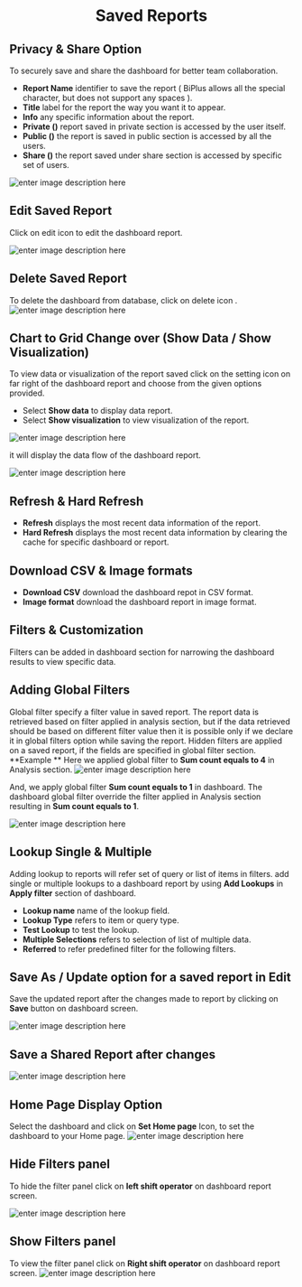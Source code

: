 <center><h1>Saved Reports</h1></center>

## Privacy & Share Option

To securely save and share the dashboard for better team collaboration.

- **Report Name** identifier to save the report ( BiPlus allows all the special character, but does not  support any spaces ).
- **Title**  label for the report the way you want it to appear.
- **Info** any specific information about the report.
- **Private ()** report saved in private section is accessed by the user itself.
- **Public ()** the report is saved in public section is accessed by all the users.
-  **Share ()** the report saved under share section is accessed by specific set of users.

![enter image description here](https://raw.githubusercontent.com/sv18042016/fp1/73ed5f5e02b1219a0de22fe51ec38b5c11bfd9ed/images/saved_report.png)

## Edit Saved Report

 Click on edit icon to edit the dashboard report.

![enter image description here](https://raw.githubusercontent.com/sv18042016/fp1/57a42a8d038698acf71f644dde9c012b191c2e75/images/edit_dash_rep.png)

## Delete Saved Report

To delete the dashboard from database, click on delete icon .
![enter image description here](https://raw.githubusercontent.com/sv18042016/fp1/68d855529345a5d0240aeb2d690ba98c80f0ade3/images/del_dash.png)

## Chart to Grid Change over (Show Data / Show Visualization)

To view data or visualization of the report saved click on the setting icon on far right of the dashboard report and choose  from the given options provided. 

-  Select **Show data** to display data report.
-  Select **Show visualization** to view visualization of the report.

![enter image description here](https://raw.githubusercontent.com/sv18042016/fp1/b669cba912831971eb357451a6076136dca8d1bb/images/show_data.png)

it will display the data flow of the dashboard report.

![enter image description here](https://raw.githubusercontent.com/sv18042016/fp1/75dc8e17122b93eba5d8cb82ae8a5c8fa0b4f72f/images/show_visu.png)

## Refresh & Hard Refresh

- **Refresh** displays the most recent data information of the report.
- **Hard Refresh**  displays the most recent data information by clearing the cache for specific dashboard or report.

## Download CSV & Image formats

- **Download CSV** download the dashboard repot in CSV format.
- **Image format** download the dashboard report in image format.

## Filters & Customization

Filters can be added in dashboard section for narrowing the dashboard results to view specific data.

## Adding Global Filters

 Global filter specify a filter value in saved report.
 The report data is retrieved based on filter applied in analysis section, but if the data retrieved should be based on different filter value then it is possible only if we declare it in  global filters option while saving the report.
 Hidden filters are applied on a saved report, if the fields are specified in global filter section. 
**Example **
Here we applied global filter to **Sum count equals to 4** in Analysis section.
 ![enter image description here](https://raw.githubusercontent.com/sv18042016/fp1/b852b51ab2d28891914aab1c0a1efd355c252a19/images/globalfil_overide_report.png)

 And, we apply global filter **Sum count equals to 1** in dashboard. The dashboard global filter override the filter applied in Analysis section resulting in **Sum count equals to 1**.
 
![enter image description here](https://raw.githubusercontent.com/sv18042016/fp1/b852b51ab2d28891914aab1c0a1efd355c252a19/images/glob_fil_2.png)

## Lookup Single & Multiple
 
 Adding lookup to reports will refer set of query or list of items in filters. add single or multiple lookups to a dashboard report by using **Add Lookups** in **Apply filter** section of dashboard.
 
- **Lookup name** name of the lookup field.
- **Lookup Type**  refers to item or query type.
- **Test Lookup** to test the lookup. 
- **Multiple Selections** refers to selection of list of multiple data.
- **Referred** to refer predefined filter for the following filters.

## Save As / Update option for a saved report in Edit

Save the updated report after the changes made to report by clicking on **Save** button on dashboard screen.

![enter image description here](https://raw.githubusercontent.com/sv18042016/fp1/8f646429db04aa96c0908e2837ac3e8a52d03450/images/update_report.png)
## Save a Shared Report after changes

![enter image description here](https://raw.githubusercontent.com/sv18042016/fp1/8f646429db04aa96c0908e2837ac3e8a52d03450/images/update_report.png)

## Home Page Display Option
Select the dashboard and click on **Set Home page** Icon, to set the dashboard to your Home page.
![enter image description here](https://raw.githubusercontent.com/sv18042016/fp1/319f0be4611343c3f7cc7ed6d86e60cede6c0e1a/images/dash_home.png)

## Hide Filters panel
To hide the filter panel click on **left shift operator** on dashboard report screen.

![enter image description here](https://raw.githubusercontent.com/sv18042016/fp1/1d2f5f99ff0adb44cf4f29fad6293c953095b169/images/hide_filter.png) 

## Show Filters panel

 To view the filter panel click on **Right shift operator** on dashboard report screen.
   ![enter image description here](https://raw.githubusercontent.com/sv18042016/fp1/74742e26a25f759329de154c34ffce2a239cd5fb/images/show_filter.png)
<!--stackedit_data:
eyJoaXN0b3J5IjpbMTE2ODY2NDI5MV19
-->
<!--stackedit_data:
eyJoaXN0b3J5IjpbMTAzNTc4ODIyNF19
-->